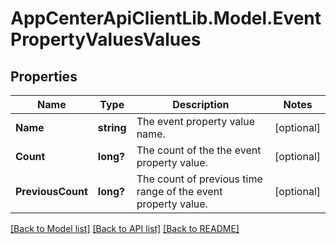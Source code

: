 # AppCenterApiClientLib.Model.EventPropertyValuesValues
## Properties

Name | Type | Description | Notes
------------ | ------------- | ------------- | -------------
**Name** | **string** | The event property value name. | [optional] 
**Count** | **long?** | The count of the the event property value. | [optional] 
**PreviousCount** | **long?** | The count of previous time range of the event property value. | [optional] 

[[Back to Model list]](../README.md#documentation-for-models) [[Back to API list]](../README.md#documentation-for-api-endpoints) [[Back to README]](../README.md)

